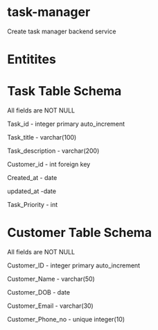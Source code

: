 # task-manager
Create task manager backend service

# Entitites

# Task Table Schema

All fields are NOT NULL

Task_id  - integer  primary auto_increment

Task_title - varchar(100)

Task_description - varchar(200)

Customer_id - int  foreign key

Created_at - date

updated_at   -date

Task_Priority  -  int

# Customer Table Schema 

All fields are NOT NULL

Customer_ID -  integer  primary auto_increment

Customer_Name  - varchar(50)

Customer_DOB  - date 

Customer_Email  - varchar(30)

Customer_Phone_no -  unique integer(10)
